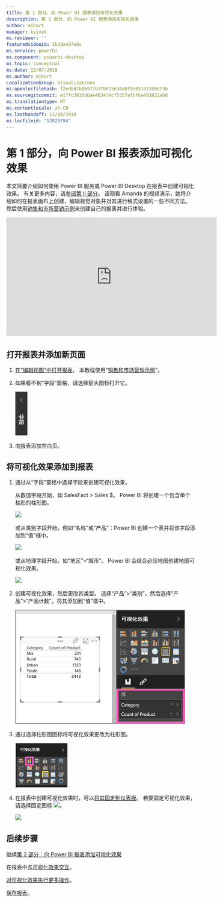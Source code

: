 ```yaml
---
title: 第 1 部分，向 Power BI 报表添加可视化效果
description: 第 1 部分，向 Power BI 报表添加可视化效果
author: mihart
manager: kvivek
ms.reviewer: ''
featuredvideoid: IkJda4O7oGs
ms.service: powerbi
ms.component: powerbi-desktop
ms.topic: conceptual
ms.date: 12/07/2018
ms.author: mihart
LocalizationGroup: Visualizations
ms.openlocfilehash: f2edbd7b0b977b378d25634a0f9505101350d73b
ms.sourcegitcommit: e17fc3816d6ae403414cf5357afbf6a492822ab8
ms.translationtype: HT
ms.contentlocale: zh-CN
ms.lasthandoff: 12/04/2018
ms.locfileid: "52829794"
---
```

# <a name="part-i-add-visualizations-to-a-power-bi-report"></a>第 1 部分，向 Power BI 报表添加可视化效果
本文简要介绍如何使用 Power BI 服务或 Power BI Desktop 在报表中创建可视化效果。  有关更多内容，请[参阅第 II 部分](power-bi-report-add-visualizations-ii.md)。 请观看 Amanda 的视频演示，她将介绍如何在报表画布上创建、编辑视觉对象并对其进行格式设置的一些不同方法。 然后使用[销售和市场营销示例](../sample-datasets.md)来创建自己的报表并进行体验。

<iframe width="560" height="315" src="https://www.youtube.com/embed/IkJda4O7oGs" frameborder="0" allowfullscreen></iframe>


## <a name="open-a-report-and-add-a-new-page"></a>打开报表并添加新页面
1. [在“编辑视图”中打开报表](../consumer/end-user-reading-view.md)。 本教程使用“[销售和市场营销示例](../sample-datasets.md)”。
2. 如果看不到“字段”窗格，请选择箭头图标打开它。 
   
   ![](media/power-bi-report-add-visualizations-i/pbi_nancy_fieldsfiltersarrow.png)
3. 向报表添加空白页。

## <a name="add-visualizations-to-the-report"></a>将可视化效果添加到报表
1. 通过从“字段”窗格中选择字段来创建可视化效果。  
   
   从数值字段开始，如 SalesFact > Sales $。 Power BI 将创建一个包含单个柱形的柱形图。
   
   ![](media/power-bi-report-add-visualizations-i/pbi_onecolchart.png)
   
   或从类别字段开始，例如“名称”或“产品”：Power BI 创建一个表并将该字段添加到“值”框中。
   
   ![](media/power-bi-report-add-visualizations-i/pbi_agif_createchart3.gif)
   
   或从地理字段开始，如“地区”>“城市”。 Power BI 会结合必应地图创建地图可视化效果。
   
   ![](media/power-bi-report-add-visualizations-i/power-bi-map.png)
2. 创建可视化效果，然后更改其类型。 选择“产品”>“类别”，然后选择“产品”>“产品计数”，将其添加到“值”框中。
   
   ![](media/power-bi-report-add-visualizations-i/part1table1.png)
3. 通过选择柱形图图标将可视化效果更改为柱形图。
   
   ![](media/power-bi-report-add-visualizations-i/part1converttocolumn.png)
4. 在报表中创建可视化效果时，可以[将其固定到仪表板](../service-dashboard-pin-tile-from-report.md)。 若要固定可视化效果，请选择固定图标 ![](media/power-bi-report-add-visualizations-i/pinnooutline.png)。
   
   ![](media/power-bi-report-add-visualizations-i/part1pin1.png)
  

## <a name="next-steps"></a>后续步骤
 继续[第 2 部分：向 Power BI 报表添加可视化效果](power-bi-report-add-visualizations-ii.md)
   
   在报表中[与可视化效果交互](../consumer/end-user-reading-view.md)。
   
   [对可视化效果执行更多操作](power-bi-report-visualizations.md)。
   
   [保存报表](../service-report-save.md)。
